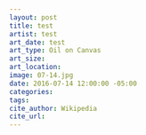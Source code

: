 ```yaml
---
layout: post
title: test
artist: test
art_date: test
art_type: Oil on Canvas
art_size:
art_location:
image: 07-14.jpg
date: 2016-07-14 12:00:00 -05:00
categories:
tags:
cite_author: Wikipedia
cite_url:
---
```

